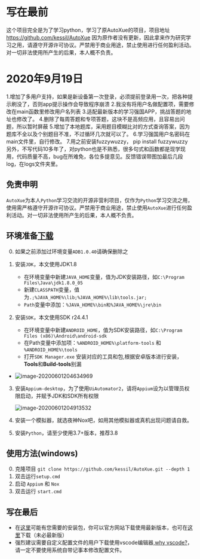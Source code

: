 # 写在最前
这个项目完全是为了学习python，学习了原AutoXue的项目，项目地址 https://github.com/kessil/AutoXue
因为原作者没有更新，因此拿来作为研究学习之用，请遵守开源许可协议。严禁用于商业用途，禁止使用进行任何盈利活动。对一切非法使用所产生的后果，本人概不负责。
# 2020年9月19日
1.增加了多用户支持，如果是新设备第一次登录，必须提前登录用一次，把各种提示刷没了，否则app提示操作会导致程序崩溃
2.我没有将用户名做配置项，需要修改在main函数里修改用户名列表
3.适配最新版本的学习强国APP，挑战答题的地址也修改了。
4.删除了每周答题和专项答题，这块不是高频应用，且容易出问题，所以暂时屏蔽
5.增加了本地题库，采用题目模糊比对的方式查询答案，因为题库不全以及个别题目不准，不过循环几次就可以了。
6.学习强国用户名密码在main文件里，自行修改。
7.用之前安装fuzzywuzzy，          pip install fuzzywuzzy
另外，不写代码10多年了，对python也是不熟悉，很多句式和函数都是现学现用，代码质量不高，bug在所难免，各位多提意见。反馈错误带图加最后几段log，在logs文件夹里。
## 免责申明
`AutoXue`为本人`Python`学习交流的开源非营利项目，仅作为`Python`学习交流之用，使用需严格遵守开源许可协议。严禁用于商业用途，禁止使用`AutoXue`进行任何盈利活动。对一切非法使用所产生的后果，本人概不负责。

## 环境准备[下载](http://49.235.90.76:5000/downloads)
0. 如果之前添加过环境变量`ADB1.0.40`请确保删除之

1. 安装`JDK`，本文使用JDK1.8
    + 在环境变量中新建`JAVA_HOME`变量，值为JDK安装路径，如`C:\Program Files\Java\jdk1.8.0_05`
    + 新建`CLASSPATH`变量，值为`.;%JAVA_HOME%\lib;%JAVA_HOME%\lib\tools.jar;`
    + `Path`变量中添加：`%JAVA_HOME%\bin和%JAVA_HOME%\jre\bin`
    
2. 安装`SDK`，本文使用SDK r24.4.1
    + 在环境变量中新建`ANDROID_HOME`，值为SDK安装路径，如`C:\Program Files (x86)\Android\android-sdk`
    + 在Path变量中添加项：`%ANDROID_HOME%\platform-tools` 和 `%ANDROID_HOME%\tools`
    + 打开`SDK Manager.exe` 安装对应的工具和包,根据安卓版本进行安装，**Tools**和**Build-tools**别漏
+ ![image-20200601204634969](./image-20200601204634969.png)
    
3. 安装`Appium-desktop`，为了使用`UiAutomator2`，请将`Appium`设为以管理员权限启动，并赋予JDK和SDK所有权限

    ![image-20200601204913532](./image-20200601204913532.png)

4. 安装一个模拟器，就选夜神Nox吧，如用其他模拟器或真机出现问题请自救。

5. 安装`Python`，请至少使用3.7+版本，推荐3.8

## 使用方法(windows)
0. 克隆项目 `git clone https://github.com/kessil/AutoXue.git --depth 1`
1. 双击运行`setup.cmd`
2. 启动 `Appium` 和 `Nox`
3. 双击运行 `start.cmd`

## 写在最后
+ 在[这里](http://49.235.90.76:5000/downloads)可能有您需要的安装包，你可以官方网站下载使用最新版本，也可在[这里](http://49.235.90.76:5000/downloads)下载（未必最新版）
+ 强烈建议需要自定义配置文件的用户下载使用vscode编辑器,[why vscode?](https://hacpai.com/article/1569745141957)，请一定不要使用系统自带记事本修改配置文件。

